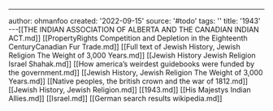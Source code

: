 ---
author: ohmanfoo
created: '2022-09-15'
source: '#todo'
tags: ''
title: '1943'
---[[THE INDIAN ASSOCIATION OF ALBERTA AND THE CANADIAN INDIAN ACT.md]]
[[PropertyRights Competition and Depletion in the Eighteenth CenturyCanadian Fur Trade.md]]
[[Full text of Jewish History, Jewish Religion The Weight of 3,000 Years.md]]
[[Jewish History Jewish Religion Israel Shahak.md]]
[[How america’s weirdest guidebooks were funded by the government.md]]
[[Jewish History, Jewish Religion The Weight of 3,000 Years.md]]
[[Native peoples, the british crown and the war of 1812.md]]
[[Jewish History, Jewish Religion.md]]
[[1943.md]]
[[His Majestys Indian Allies.md]]
[[Israel.md]]
[[German search results wikipedia.md]]
